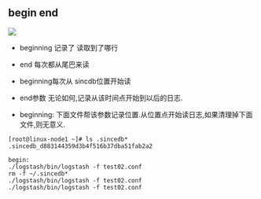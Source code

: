 ## begin end

![](http://ww1.sinaimg.cn/large/9e792b8fgy1fjl4x5ke5cj20ue01wac2)
- beginning 记录了 读取到了哪行
- end 每次都从尾巴来读
- beginning每次从 sincdb位置开始读


- end参数
无论如何,记录从该时间点开始到以后的日志.
 
- beginning:
下面文件帮该参数记录位置.从位置点开始读日志,如果清理掉下面文件,则无意义.
```
[root@linux-node1 ~]# ls .sincedb*
.sincedb_d883144359d3b4f516b37dba51fab2a2
 
begin:
./logstash/bin/logstash -f test02.conf
rm -f ~/.sincedb*
./logstash/bin/logstash -f test02.conf
./logstash/bin/logstash -f test02.conf

```